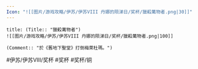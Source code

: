 ```yaml
---
Icon: "![[图片/游戏攻略/伊苏/伊苏VIII 丹娜的陨涕日/奖杯/獵殺萬物者.png|30]]"
---
```

```ad-common-bronze-trophy
title: (Title:: "獵殺萬物者")
![[图片/游戏攻略/伊苏/伊苏VIII 丹娜的陨涕日/奖杯/獵殺萬物者.png|100]]

(Comment:: "於《舊地下聖堂》打倒梅萊杜瑪。")
```

#伊苏/伊苏VIII/奖杯 #奖杯 #奖杯/铜
